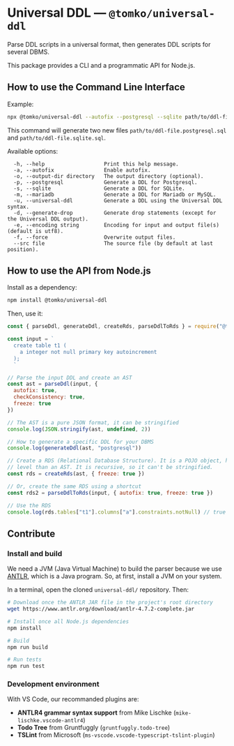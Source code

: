 # Universal DDL — `@tomko/universal-ddl`

Parse DDL scripts in a universal format, then generates DDL scripts for several DBMS.

This package provides a CLI and a programmatic API for Node.js.

## How to use the Command Line Interface

Example:

```sh
npx @tomko/universal-ddl --autofix --postgresql --sqlite path/to/ddl-file.sql
```

This command will generate two new files `path/to/ddl-file.postgresql.sql` and `path/to/ddl-file.sqlite.sql`.

Available options:

```
  -h, --help                   Print this help message.
  -a, --autofix                Enable autofix.
  -o, --output-dir directory   The output directory (optional).
  -p, --postgresql             Generate a DDL for Postgresql.
  -s, --sqlite                 Generate a DDL for SQLite.
  -m, --mariadb                Generate a DDL for Mariadb or MySQL.
  -u, --universal-ddl          Generate a DDL using the Universal DDL syntax.
  -d, --generate-drop          Generate drop statements (except for the Universal DDL output).
  -e, --encoding string        Encoding for input and output file(s) (default is utf8).
  -f, --force                  Overwrite output files.
  --src file                   The source file (by default at last position).
```

## How to use the API from Node.js

Install as a dependency:

```sh
npm install @tomko/universal-ddl
```

Then, use it:

```js
const { parseDdl, generateDdl, createRds, parseDdlToRds } = require("@tomko/universal-ddl")

const input = `
  create table t1 (
    a integer not null primary key autoincrement
  );
  `

// Parse the input DDL and create an AST
const ast = parseDdl(input, {
  autofix: true,
  checkConsistency: true,
  freeze: true
})

// The AST is a pure JSON format, it can be stringified
console.log(JSON.stringify(ast, undefined, 2))

// How to generate a specific DDL for your DBMS
console.log(generateDdl(ast, "postgresql"))

// Create a RDS (Relational Database Structure). It is a POJO object, higher
// level than an AST. It is recursive, so it can't be stringified.
const rds = createRds(ast, { freeze: true })

// Or, create the same RDS using a shortcut
const rds2 = parseDdlToRds(input, { autofix: true, freeze: true })

// Use the RDS
console.log(rds.tables["t1"].columns["a"].constraints.notNull) // true
```

## Contribute

### Install and build

We need a JVM (Java Virtual Machine) to build the parser because we use [ANTLR](https://www.antlr.org/), which is a Java program. So, at first, install a JVM on your system.

In a terminal, open the cloned `universal-ddl/` repository. Then:

```sh
# Download once the ANTLR JAR file in the project's root directory
wget https://www.antlr.org/download/antlr-4.7.2-complete.jar

# Install once all Node.js dependencies
npm install

# Build
npm run build

# Run tests
npm run test
```

### Development environment

With VS Code, our recommanded plugins are:

- **ANTLR4 grammar syntax support** from Mike Lischke (`mike-lischke.vscode-antlr4`)
- **Todo Tree** from Gruntfuggly (`gruntfuggly.todo-tree`)
- **TSLint** from Microsoft (`ms-vscode.vscode-typescript-tslint-plugin`)
